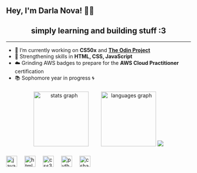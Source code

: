 ## Hey, I'm Darla Nova! 👩‍💻

<h2 align="center">simply learning and building stuff :3</h2>

---

- 🔭 I’m currently working on <strong>CS50x</strong> and <a href="https://www.theodinproject.com/dashboard"><strong>The Odin Project</strong></a>
- 🌱 Strengthening skills in <strong>HTML, CSS, JavaScript</strong>
- ☁️ Grinding AWS badges to prepare for the <strong>AWS Cloud Practitioner</strong> certification
- 📚 Sophomore year in progress 🌀


 ###

<div align="center">
  <img src="https://github-readme-stats.vercel.app/api?username=novadar-star&hide_title=false&hide_rank=false&show_icons=true&include_all_commits=true&count_private=true&disable_animations=false&theme=dracula&locale=en&hide_border=false" height="150" alt="stats graph" style="margin-right: 30;" />
  
  <img src="https://github-readme-stats.vercel.app/api/top-langs?username=novadar-star&locale=en&hide_title=false&layout=compact&card_width=320&langs_count=5&theme=dracula&hide_border=false" height="150" alt="languages graph" />

 <img src=" https://streak-stats.demolab.com?user=novadar-star&theme=tokyonight&hide_border=true">
</div>


###


###

<div align="left">
  <img src="https://cdn.jsdelivr.net/gh/devicons/devicon/icons/javascript/javascript-original.svg" height="30" alt="javascript logo"  />
  <img width="12" />
  <img src="https://cdn.jsdelivr.net/gh/devicons/devicon/icons/html5/html5-original.svg" height="30" alt="html5 logo"  />
  <img width="12" />
  <img src="https://cdn.jsdelivr.net/gh/devicons/devicon/icons/css3/css3-original.svg" height="30" alt="css3 logo"  />
  <img width="12" />
  <img src="https://cdn.jsdelivr.net/gh/devicons/devicon/icons/python/python-original.svg" height="30" alt="python logo"  />
  <img width="12" />
  <img src="https://cdn.jsdelivr.net/gh/devicons/devicon/icons/csharp/csharp-original.svg" height="30" alt="csharp logo"  />
</div>

###


